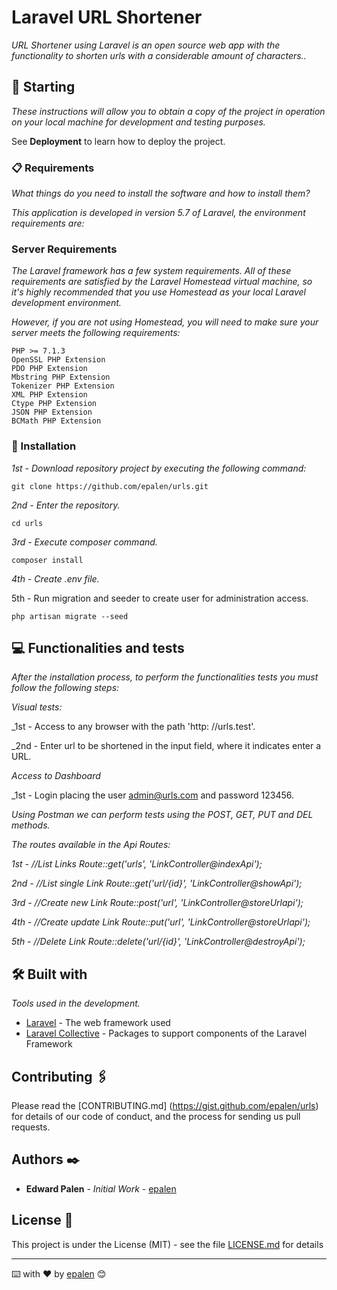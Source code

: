 # Laravel URL Shortener

_URL Shortener using Laravel is an open source web app with the functionality to shorten urls with a considerable amount of characters.._

## 🚀 Starting 

_These instructions will allow you to obtain a copy of the project in operation on your local machine for development and testing purposes._

See **Deployment** to learn how to deploy the project.


### 📋 Requirements 

_What things do you need to install the software and how to install them?_

_This application is developed in version 5.7 of Laravel, the environment requirements are:_

### Server Requirements

_The Laravel framework has a few system requirements. All of these requirements are satisfied by the Laravel Homestead virtual machine, so it's highly recommended that you use Homestead as your local Laravel development environment._

_However, if you are not using Homestead, you will need to make sure your server meets the following requirements:_

```
PHP >= 7.1.3
OpenSSL PHP Extension
PDO PHP Extension
Mbstring PHP Extension
Tokenizer PHP Extension
XML PHP Extension
Ctype PHP Extension
JSON PHP Extension
BCMath PHP Extension
```

### 🔧 Installation 

_1st - Download repository project by executing the following command:_

```
git clone https://github.com/epalen/urls.git
```

_2nd - Enter the repository._

```
cd urls
```

_3rd - Execute composer command._

```
composer install
```

_4th - Create .env file._

5th - Run migration and seeder to create user for administration access.

```
php artisan migrate --seed
```

## 💻 Functionalities and tests

_After the installation process, to perform the functionalities tests you must follow the following steps:_

_Visual tests:_

_1st - Access to any browser with the path 'http: //urls.test'.

_2nd - Enter url to be shortened in the input field, where it indicates enter a URL.

_Access to Dashboard_

_1st - Login placing the user admin@urls.com and password 123456.

_Using Postman we can perform tests using the POST, GET, PUT and DEL methods._

_The routes available in the Api Routes:_

_1st - //List Links Route::get('urls', 'LinkController@indexApi');_

_2nd - //List single Link Route::get('url/{id}', 'LinkController@showApi');_

_3rd - //Create new Link Route::post('url', 'LinkController@storeUrlapi');_

_4th - //Create update Link Route::put('url', 'LinkController@storeUrlapi');_

_5th - //Delete Link Route::delete('url/{id}', 'LinkController@destroyApi');_

## 🛠️ Built with 

_Tools used in the development._

* [Laravel](https://laravel.com/) - The web framework used
* [Laravel Collective](https://laravelcollective.com/) - Packages to support components of the Laravel Framework

## Contributing 🖇️

Please read the [CONTRIBUTING.md] (https://gist.github.com/epalen/urls) for details of our code of conduct, and the process for sending us pull requests.

## Authors ✒️

* **Edward Palen** - *Initial Work* - [epalen](https://github.com/epalen)

## License 📄

This project is under the License (MIT) - see the file [LICENSE.md](LICENSE.md) for details


---
⌨️ with ❤️ by [epalen](https://github.com/epalen) 😊